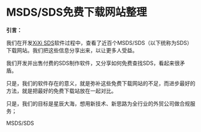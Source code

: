 # MSDS/SDS免费下载网站整理

**引言：**

我们在开发[XiXi SDS](http://www.xixisys.com)软件过程中，查看了近百个MSDS/SDS（以下统称为SDS）下载网站。我们把这些信息分享出来，以让更多人受益。

我们开发并出售付费的SDS制作软件，又分享如何免费查找SDS，看起来很矛盾。

只是，我们的软件存在的意义，就是弥补这些免费下载网站的不足，而进步最好的方法，就是把最好的免费下载站放在一起对比。

只是，我们的目标是星辰大海，想用新技术、新思路为全行业的外贸公司做合规服务；



MSDS/SDS

